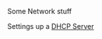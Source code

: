 
Some Network stuff

Settings up a [DHCP Server](https://github.com/lucsoft/oc2-scripts/tree/main/network/server)
